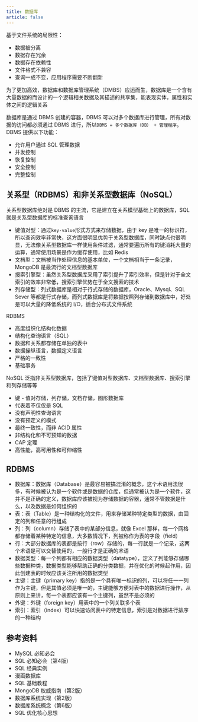 ```yaml
---
title: 数据库
article: false
---
```


基于文件系统的局限性：

+ 数据被分离
+ 数据存在冗余
+ 数据存在依赖性
+ 文件格式不兼容
+ 查询一成不变，应用程序需要不断翻新

为了更加高效，数据库和数据库管理系统（DMBS）应运而生，数据库是一个含有大量数据的而设计的一个逻辑相关数据及其描述的共享集，能表现实体，属性和实体之间的逻辑关系

数据库是通过 DBMS 创建的容器，DBMS 可以对多个数据库进行管理，所有对数据的访问都必须通过 DBMS 进行，所以`DBMS = 多个数据库（DB） + 管理程序`。DBMS 提供以下功能：

+ 允许用户通过 SQL 管理数据
+ 并发控制
+ 恢复控制
+ 安全控制
+ 完整控制

## 关系型（RDBMS）和非关系型数据库（NoSQL）

关系型数据库绝对是 DBMS 的主流，它是建立在关系模型基础上的数据库，SQL 就是关系型数据库的标准查询语言

+ 键值对型：通过`key-value`形式方式来存储数据，由于 key 是唯一的标识符，所以查询效率非常快，这方面很明显优势于关系型数据库，同时缺点也很明显，无法像关系型数据库一样使用条件过滤，通常要遍历所有的键消耗大量的运算，通常使用场景是作为缓存使用，比如 Redis
+ 文档型：文档被当作处理信息的基本单位，一个文档相当于一条记录，MongoDB 是最流行的文档型数据库
+ 搜索引擎型：虽然关系型数据库采用了索引提升了索引效率，但是针对于全文索引的效率非常低，搜索引擎优势在于全文搜索的技术
+ 列存储型：列式数据库是相对于行式存储的数据库，Oracle、Mysql、SQL Sever 等都是行式存储，而列式数据库是将数据按照列存储到数据库中，好处是可以大量的降低系统的 I/O，适合分布式文件系统

RDBMS

+ 高度组织化结构化数据
+ 结构化查询语言（SQL）
+ 数据和关系都存储在单独的表中
+ 数据操纵语言，数据定义语言
+ 严格的一致性
+ 基础事务

NoSQL 泛指非关系型数据库，包括了键值对型数据库、文档型数据库、搜索引擎和列存储等等

+ 键 - 值对存储，列存储，文档存储，图形数据库
+ 代表着不仅仅是 SQL
+ 没有声明性查询语言
+ 没有预定义的模式
+ 最终一致性，而非 ACID 属性
+ 非结构化和不可预知的数据
+ CAP 定理
+ 高性能，高可用性和可伸缩性

## RDBMS

+ 数据库：数据库（Database）是最容易被搞混淆的概念，这个术语用法很多，有时候被认为是一个软件或是数据的仓库，但通常被认为是一个软件，这并不是正确的定义，数据库应该被视为存储数据的容器，通常不管数据是什么，以及数据是如何组织的
+ 表：表（Table）是一种结构化的文件，用来存储某种特定类型的数据，由固定的列和任意的行组成
+ 列：列（column）存储了表中的某部分信息，就像 Excel 那样，每一个网格都存储着某种特定的信息，大多数情况下，列被称作为表的字段（field）
+ 行：大部分数据库的表都是按行（row）存储的，每一行就是一个记录，这两个术语是可以交替使用的，一般行才是正确的术语
+ 数据类型：每一个列都有相应的数据类型（datatype），定义了列能够存储哪些数据种类，数据类型能够帮助正确的分类数据，并在优化的时候起作用，因此创建表的时候应该关注所用的数据类型
+ 主键：主键（primary key）指的是一个具有唯一标识的列，可以将任一一列作为主键，但是其值必须是唯一的，主键能够方便对表中的数据进行操作，从原则上来讲，每一个表都应该有一个主键列，虽然不是必须的
+ 外键：外键（foreign key）用表中的一个列关联多个表
+ 索引：索引（index）可以快速访问表中的特定信息，索引是对数据进行排序的一种结构

## 参考资料

+ MySQL 必知必会
+ SQL 必知必会（第4版）
+ SQL 经典实例
+ 漫画数据库
+ SQL 基础教程
+ MongoDB 权威指南（第2版）
+ 数据库系统实现（第2版）
+ 数据库系统概念（第6版）
+ SQL 优化核心思想
